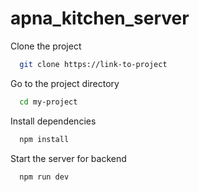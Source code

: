 # apna_kitchen_server

Clone the project

```bash
  git clone https://link-to-project
```

Go to the project directory

```bash
  cd my-project
```

Install dependencies

```bash
  npm install
```


Start the server for backend

```bash
  npm run dev
```
